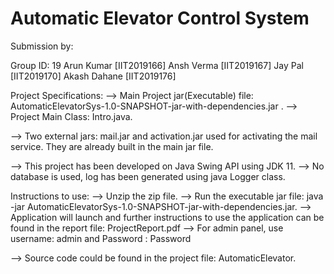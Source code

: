 # Automatic Elevator Control System

Submission by: 

Group ID: 19
Arun Kumar      [IIT2019166]
Ansh Verma      [IIT2019167]
Jay Pal         [IIT2019170]
Akash Dahane    [IIT2019176]

Project Specifications:
--> Main Project jar(Executable) file: AutomaticElevatorSys-1.0-SNAPSHOT-jar-with-dependencies.jar  .
--> Project Main Class: Intro.java.

--> Two external jars: mail.jar and activation.jar used for activating the mail service. They are already built in the main jar file.

--> This project has been developed on Java Swing API using JDK 11.
--> No database is used, log has been generated using java Logger class.

Instructions to use:
--> Unzip the zip file.
--> Run the executable jar file: java -jar AutomaticElevatorSys-1.0-SNAPSHOT-jar-with-dependencies.jar.
--> Application will launch and further instructions to use the application can be found in the 
report file: ProjectReport.pdf
--> For admin panel, use username: admin and Password : Password

--> Source code could be found in the project file: AutomaticElevator.
